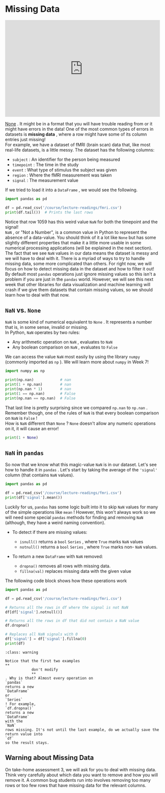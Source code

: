 # Missing Data 


<div style="position: relative; padding-bottom: 62.5%; height: 0;">
    <iframe src="https://www.loom.com/embed/7feef4e9a31d4252a39460a11d758f49?sharedAppSource=personal_library" frameborder="0" webkitallowfullscreen mozallowfullscreen allowfullscreen style="position: absolute; top: 0; left: 0; width: 100%; height: 100%;"></iframe>
</div>

[None](https://github.com/Quartz/bad-data-guide) . It might be in a format that you will have trouble reading from or it might have errors in the data! One of the most common types of errors in datasets is **missing data** , where a row might have some of its column entries just missing!  
For example, we have a dataset of fMRI (brain scan) data that, like most real-life datasets, is a little messy. The dataset has the following columns:  
-  `subject`     : An identifier for the person being measured  
-  `timepoint`     : The time in the study  
-  `event`     : What type of stimulus the subject was given  
-  `region`     : Where the fMRI measurement was taken  
-  `signal`     : The measurement value  

If we tried to load it into a `DataFrame` , we would see the following.  
```python
import pandas as pd

df = pd.read_csv('/course/lecture-readings/fmri.csv')
print(df.tail())  # Prints the last rows
```

Notice that row 1059 has this weird value `NaN` for both the timepoint and the signal!  
`NaN` , or "Not a Number", is a common value in Python to represent the absence of a data-value. You should think of it a lot like `None` but has some slightly different properties that make it a little more usable in some numerical processing applications (will be explained in the next section).  
The fact that we see `NaN` values in our data means the dataset is messy and we will have to deal with it. There is a myriad of ways to try to handle missing data, some more complicated than others. For right now, we will focus on how to detect missing data in the dataset and how to filter it out!  
By default most `pandas` operations just ignore missing values so this isn't a problem if you are just in the `pandas` world. However, we will see this next week that other libraries for data visualization and machine learning will crash if we give them datasets that contain missing values, so we should learn how to deal with that now.  
##  `NaN` vs. `None`   

`NaN` is some kind of numerical equivalent to `None` . It represents a number that is, in some sense, invalid or missing.  
In Python, `NaN` operates by two rules:  
-  Any arithmetic operation on     `NaN`     , evaluates to     `NaN`   
-  Any boolean comparison on     `NaN`     , evaluates to     `False`   

We can access the value `NaN` most easily by using the library `numpy` (commonly imported as `np` ). We will learn more about `numpy` in Week 7!  
```python
import numpy as np

print(np.nan)            # nan
print(1 + np.nan)        # nan
print(np.nan * 1)        # nan
print(1 == np.nan)       # False
print(np.nan == np.nan)  # False
```

That last line is pretty surprising since we compared `np.nan` to `np.nan` . Remember though, one of the rules of `NaN` is that every boolean comparison on `NaN` is `False` !  
How is `NaN` different than `None` ? `None` doesn't allow any numeric operations on it, it will cause an error!  
```python
print(1 + None)
```

##  `NaN` in `pandas`   

So now that we know what this magic-value `NaN` is in our dataset. Let's see how to handle it in `pandas` . Let's start by taking the average of the `'signal'` column (that contains `NaN` values).  
```python
import pandas as pd

df = pd.read_csv('/course/lecture-readings/fmri.csv')
print(df['signal'].mean())
```

Luckily for us, `pandas` has some logic built into it to skip `NaN` values for many of the simple operations like `mean` ! However, this won't always work so we will need some special `pandas` methods for finding and removing `NaN` (although, they have a weird naming convention).  
-  To detect if there are missing values:  
    -  `isnull()`         returns a         `bool`          `Series`         , where         `True`         marks         `NaN`         values  
    -  `notnull()`         returns a         `bool`          `Series`         , where         `True`         marks non-         `NaN`         values.  

-  To return a new     `DataFrame`     with     `NaN`     removed:  
    -  `dropna()`         removes all rows with missing data.  
    -  `fillna(val)`         replaces missing data with the given value  


The following code block shows how these operations work  
```python
import pandas as pd

df = pd.read_csv('/course/lecture-readings/fmri.csv')

# Returns all the rows in df where the signal is not NaN
df[df['signal'].notnull()]

# Returns all the rows in df that did not contain a NaN value
df.dropna()

# Replaces all NaN signals with 0
df['signal'] = df['signal'].fillna(0)
print(df)
```


```{admonition} Warning
:class: warning

Notice that the first two examples
**
			don't modify 
			**
. Why is that? Almost every operation on
`pandas`
returns a new
`DataFrame`
or
`Series`
! For example,
`df.dropna()`
returns a new
`DataFrame`
with the
`NaN`
rows missing. It's not until the last example, do we actually save the return value into
`df`
so the result stays.

```

##  Warning about Missing Data  

On take-home assessment 3, we will ask for you to deal with missing data. Think very carefully about which data you want to remove and how you will remove it. A common bug students run into involves removing too many rows or too few rows that have missing data for the relevant columns.  
